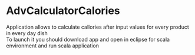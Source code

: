# AdvCalculatorCalories
Application allows to calculate callories after input values for every product in every day dish </br>
To launch it you should download app and open in eclipse for scala environment and run scala application </br>
